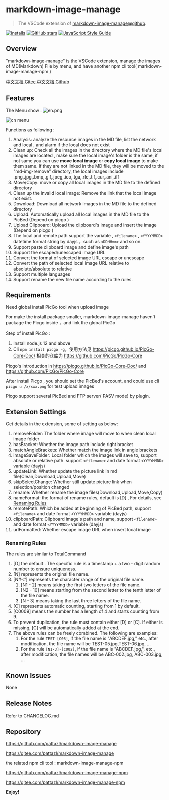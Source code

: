 # markdown-image-manage

> The VSCode extension of  [markdown-image-manage@github](https://github.com/pattazl/markdown-image-manage/).

[![installs](https://img.shields.io/vscode-marketplace/d/AustinYoung.markdown-image-manage.svg?style=flat-square)](https://marketplace.visualstudio.com/items?itemName=AustinYoung.markdown-image-manage)
[![GitHub stars](https://img.shields.io/github/stars/pattazl/markdown-image-manage.svg?style=flat-square&label=github%20stars)](https://github.com/pattazl/markdown-image-manage)
[![JavaScript Style Guide](https://img.shields.io/badge/code_style-standard-brightgreen.svg?style=flat-square)](https://standardjs.com)

## Overview

 "markdown-image-manage"  is the VSCode extension, manage the images of MD(Markdown) File by menu, and have another npm cli tool( markdown-image-manage-npm )

 [中文文档 Gitee ](https://gitee.com/pattazl/markdown-image-manage)  [中文文档 Github](https://github.com/pattazl/markdown-image-manage/blob/main/README_ZH.md)

## Features

The Menu show :
![en.png](https://s2.loli.net/2022/10/19/jqBMm62zShfPHex.png)

![cn menu](https://s2.loli.net/2022/10/19/YoX2rpUWaHgezPi.png)

Functions as following :

1. Analysis: analyze the resource images in the MD file, list the network and local , and alarm if the local does not exist
2. Clean up: Check all the images in the directory where the MD file's local images are located , make sure the local image's folder is the same, if not same you can use **move local image**  or **copy local image** to make them same. If they are not linked in the MD file, they will be moved to the "md-img-remove" directory, the local images include .png,.jpg,.bmp,.gif,.jpeg,.ico,.tga,.rle,.tif,.cur,.ani,.iff
3. Move/Copy: move or copy all local images in the MD file to the defined directory
4. Clean up the invalid local image:  Remove the link that the local image not exist.
5. Download: Download all network images in the MD file to the defined directory
6. Upload: Automatically upload all local images in the MD file to the PicBed (Depend on picgo )
7. Upload Clipboard: Upload the clipboard's image and insert the image  (Depend on picgo )
8. The local and remote path support the variable ,  `<filename>` , `<YYYYMMDD>`  datetime format string by dayjs ，such as `<DDHHmm>` and so on.
9. Support paste clipboard image and define image's path
10. Support the escaped/unescaped image URL
11. Convert the format of selected image URL escape or unescape
12. Convert the path of selected local image URL relative to absolute/absolute to relative
13. Support multiple languages
14. Support rename the new file name according to the rules.

## Requirements

Need global install PicGo tool when upload image

For make the install package smaller, markdown-image-manage haven't package the Picgo inside ，and link the global PicGo

Step of install PicGo：

1. Install node.js 12 and above
2. Cli  `npm install picgo -g`，使用方法见  https://picgo.github.io/PicGo-Core-Doc/ 相关的仓库为 https://github.com/PicGo/PicGo-Core

Picgo's introduction in  https://picgo.github.io/PicGo-Core-Doc/  and  https://github.com/PicGo/PicGo-Core

After install Picgo , you should set the PicBed's account, and could use cli `picgo u /x/xxx.png` for test upload images

Picgo support several PicBed and  FTP server( PASV mode) by plugin.

## Extension Settings

Get details in the extension, some of setting as below:

1. removeFolder: The folder where image will move to when clean local image folder
2. hasBracket: Whether the image path include right bracket
3. matchAngleBrackets: Whether match the image link in angle brackets
4. imageSaveFolder: Local folder which the images will save to, support absolute or relative path. support `<filename>` and date format `<YYYYMMDD>` variable (dayjs)
5. updateLink: Whether update the picture link in md file(Clean,Download,Upload,Move)
6. skipSelectChange: Whether still update picture link when selection/position changed
7. rename: Whether rename the image files(Download,Upload,Move,Copy)
8. nameFormat: the format of rename rules, default is [D] ,  For details, see  [Renaming Rules](#Renaming-Rules)
9. remotePath: Which be added at beginning of PicBed path, support `<filename>` and date format `<YYYYMMDD>` variable (dayjs)
10. clipboardPath: Clipboard image's path and name, support `<filename>` and date format `<YYYYMMDD>` variable (dayjs)
11. urlFormatted: Whether escape image URL when insert local image


### Renaming Rules

The rules are similar to TotalCommand

1. [D] the default . The specific rule is a timestamp + a two - digit random number to ensure uniqueness.
2. [N] represents the original file name.
3. [N#-#] represents the character range of the original file name.
   1. [N1 - 2] means taking the first two letters of the file name.
   2. [N2 - 10] means starting from the second letter to the tenth letter of the file name.
   3. [N - 3] means taking the last three letters of the file name.
4. [C] represents automatic counting, starting from 1 by default.
5. [C0009] means the number has a length of 4 and starts counting from 9.
6. To prevent duplication, the rule must contain either [D] or [C]. If  either is missing, [C] will be automatically added at the end.
7. The above rules can be freely combined. The following are examples:
   1. For the rule `TEST-[C05]`, if the file name is "ABCDEF.jpg," etc., after modification, the file name will be TEST-05.jpg,TEST-06.jpg, ...
   2. For the rule `[N1-3]-[C002]`, if the file name is "ABCDEF.jpg,", etc.,  after modification, the file names will be ABC-002.jpg, ABC-003.jpg, ...

## Known Issues

None

## Release Notes

Refer to CHANGELOG.md

## Repository

https://github.com/pattazl/markdown-image-manage

https://gitee.com/pattazl/markdown-image-manage

the related npm cli tool : markdown-image-manage-npm

https://github.com/pattazl/markdown-image-manage-npm

https://gitee.com/pattazl/markdown-image-manage-npm

**Enjoy!**
